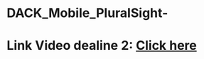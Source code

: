 # DACK_Mobile_PluralSight-
# Link Video dealine 2: [Click here](https://drive.google.com/file/d/1GF8o3VUu4RViqDTx3eHlieQ3F1Dtw0Nz/view?usp=sharing)
